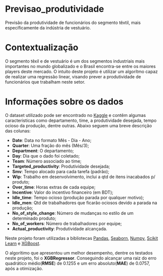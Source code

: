 # Previsao_produtividade
 Previsão da produtividade de funcionários do segmento têxtil, mais específicamente da indústria de vestuário.

# Contextualização
O segmento têxil e de vestuário é um dos segmentos industriais mais importantes no mundo globalizado e o Brasil encontra-se entre os maiores players deste mercado. O intuito deste projeto é utilizar um algorítmo capaz de realizar uma regressão linear, visando prever a produtividade de funcionários que trabalham neste setor.

# Informações sobre os dados
O dataset utilizado pode ser encontrado no [Kaggle](https://www.kaggle.com/datasets/ishadss/productivity-prediction-of-garment-employees) e contêm algumas caracteristicas como departamento, time, a produtividade desejada, tempo ocioso da produção, dentre outras. Abaixo seguem uma breve descrição das colunas:

- **Date**: Data no formato Mês - Dia - Ano;
- **Quarter**: Uma fração do mês (Mês/3);
- **Department**: O departamento;
- **Day**: Dia que o dado foi coletado;
- **Team**: Número associado ao time;
- **Targeted_productivity**: Produtividade desejada;
- **Smv**: Tempo alocado para cada tarefa (padrão);
- **Wip**: Trabalho em desenvolvimento, inclui a qtd de itens inacabados p/ produto;
- **Over_time**: Horas extras de cada equipe;
- **Incentive**: Valor do incentivo financeiro (em BDT);
- **Idle_time**: Tempo ocioso (produção parada por qualquer motivo);
- **Idle_men**: Qtd de trabalhadores que ficarão ociosos devido a parada na produção;
- **No_of_style_change**: Número de mudanças no estilo de um determinado produto;
- **No_of_workers**: Número de trabalhadores por equipe;
- **Actual_productivity**: Produtividade alcançada.

Neste projeto foram utilizadas a bibliotecas [Pandas](https://pandas.pydata.org/docs/), [Seaborn](https://seaborn.pydata.org/), [Numpy](https://numpy.org/doc/stable/), [Scikit Learn](https://scikit-learn.org/stable/) e [XGBoost](https://xgboost.readthedocs.io/en/stable/python/python_api.html#xgboost.Booster.predict).

O algorítimo que apresentou um melhor desempenho, dentre os testados neste projeto, foi o **XGBRegressor**. Conseguindo alcançar uma raiz do erro quadrático médio(**RMSE**) de 0.1255 e um erro absoluto(**MAE**) de 0.0757, após a otimização. 
